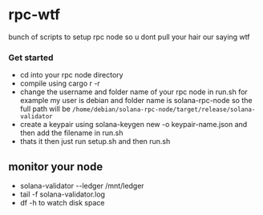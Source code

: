 # rpc-wtf
bunch of scripts to setup rpc node so u dont pull your hair our saying wtf


### Get started

- cd into your rpc node directory
- compile using cargo r -r
- change the username and folder name of your rpc node in run.sh
  for example my user is debian and folder name is solana-rpc-node so the full path will be `/home/debian/solana-rpc-node/target/release/solana-validator`
- create a keypair using solana-keygen new -o keypair-name.json and then add the filename in run.sh
- thats it then just run setup.sh and then run.sh

## monitor your node
- solana-validator --ledger /mnt/ledger
- tail -f solana-validator.log
- df -h to watch disk space
